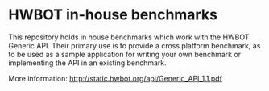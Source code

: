 HWBOT in-house benchmarks
========================

This repository holds in house benchmarks which work with the HWBOT Generic API. Their primary use is to provide a cross platform benchmark, as to be used as a sample application for writing your own benchmark or implementing the API in an existing benchmark.

More information:
http://static.hwbot.org/api/Generic_API_1.1.pdf

